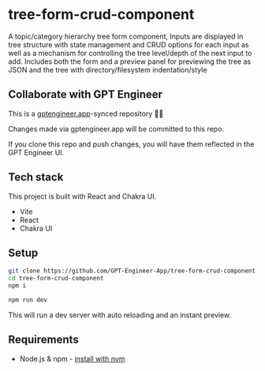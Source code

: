 # tree-form-crud-component

A topic/category hierarchy tree form component, Inputs are displayed in tree structure with state management and CRUD options for each input as well as a mechanism for controlling the tree level/depth of the next input to add. Includes both the form and a preview panel for previewing the tree as JSON and the tree with directory/filesystem indentation/style 

## Collaborate with GPT Engineer

This is a [gptengineer.app](https://gptengineer.app)-synced repository 🌟🤖

Changes made via gptengineer.app will be committed to this repo.

If you clone this repo and push changes, you will have them reflected in the GPT Engineer UI.

## Tech stack

This project is built with React and Chakra UI.

- Vite
- React
- Chakra UI

## Setup

```sh
git clone https://github.com/GPT-Engineer-App/tree-form-crud-component.git
cd tree-form-crud-component
npm i
```

```sh
npm run dev
```

This will run a dev server with auto reloading and an instant preview.

## Requirements

- Node.js & npm - [install with nvm](https://github.com/nvm-sh/nvm#installing-and-updating)
